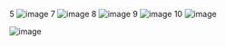 5
![image](https://github.com/Botleigh-Grange/Pics/assets/151997230/9b4ba6d9-8578-4baf-ba5e-88365d67d039)
7
![image](https://github.com/Botleigh-Grange/Pics/assets/151997230/83e03c0d-ae76-41be-a575-ae5806cd864c)
8
![image](https://github.com/Botleigh-Grange/Pics/assets/151997230/77a58583-c3c6-4075-a174-980031e715c7)
9
![image](https://github.com/Botleigh-Grange/Pics/assets/151997230/15c7474d-e0c6-4137-a185-9bc2daf6ce18)
10
![image](https://github.com/Botleigh-Grange/Pics/assets/151997230/6e495a6b-aa96-4267-8d48-b2cf3e341c7e)



![image](https://github.com/Botleigh-Grange/Pics/assets/151997230/ae4fd26d-1994-4c38-9644-4afcac41ef9c)

